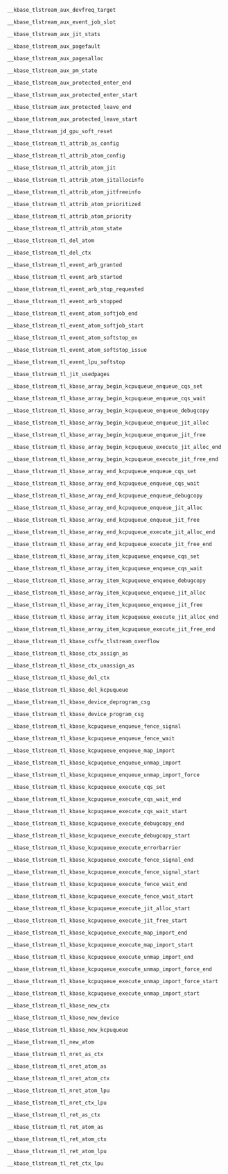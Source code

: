 

`__kbase_tlstream_aux_devfreq_target`

`__kbase_tlstream_aux_event_job_slot`

`__kbase_tlstream_aux_jit_stats`

`__kbase_tlstream_aux_pagefault`

`__kbase_tlstream_aux_pagesalloc`

`__kbase_tlstream_aux_pm_state`

`__kbase_tlstream_aux_protected_enter_end`

`__kbase_tlstream_aux_protected_enter_start`

`__kbase_tlstream_aux_protected_leave_end`

`__kbase_tlstream_aux_protected_leave_start`

`__kbase_tlstream_jd_gpu_soft_reset`

`__kbase_tlstream_tl_attrib_as_config`

`__kbase_tlstream_tl_attrib_atom_config`

`__kbase_tlstream_tl_attrib_atom_jit`

`__kbase_tlstream_tl_attrib_atom_jitallocinfo`

`__kbase_tlstream_tl_attrib_atom_jitfreeinfo`

`__kbase_tlstream_tl_attrib_atom_prioritized`

`__kbase_tlstream_tl_attrib_atom_priority`

`__kbase_tlstream_tl_attrib_atom_state`

`__kbase_tlstream_tl_del_atom`

`__kbase_tlstream_tl_del_ctx`

`__kbase_tlstream_tl_event_arb_granted`

`__kbase_tlstream_tl_event_arb_started`

`__kbase_tlstream_tl_event_arb_stop_requested`

`__kbase_tlstream_tl_event_arb_stopped`

`__kbase_tlstream_tl_event_atom_softjob_end`

`__kbase_tlstream_tl_event_atom_softjob_start`

`__kbase_tlstream_tl_event_atom_softstop_ex`

`__kbase_tlstream_tl_event_atom_softstop_issue`

`__kbase_tlstream_tl_event_lpu_softstop`

`__kbase_tlstream_tl_jit_usedpages`

`__kbase_tlstream_tl_kbase_array_begin_kcpuqueue_enqueue_cqs_set`

`__kbase_tlstream_tl_kbase_array_begin_kcpuqueue_enqueue_cqs_wait`

`__kbase_tlstream_tl_kbase_array_begin_kcpuqueue_enqueue_debugcopy`

`__kbase_tlstream_tl_kbase_array_begin_kcpuqueue_enqueue_jit_alloc`

`__kbase_tlstream_tl_kbase_array_begin_kcpuqueue_enqueue_jit_free`

`__kbase_tlstream_tl_kbase_array_begin_kcpuqueue_execute_jit_alloc_end`

`__kbase_tlstream_tl_kbase_array_begin_kcpuqueue_execute_jit_free_end`

`__kbase_tlstream_tl_kbase_array_end_kcpuqueue_enqueue_cqs_set`

`__kbase_tlstream_tl_kbase_array_end_kcpuqueue_enqueue_cqs_wait`

`__kbase_tlstream_tl_kbase_array_end_kcpuqueue_enqueue_debugcopy`

`__kbase_tlstream_tl_kbase_array_end_kcpuqueue_enqueue_jit_alloc`

`__kbase_tlstream_tl_kbase_array_end_kcpuqueue_enqueue_jit_free`

`__kbase_tlstream_tl_kbase_array_end_kcpuqueue_execute_jit_alloc_end`

`__kbase_tlstream_tl_kbase_array_end_kcpuqueue_execute_jit_free_end`

`__kbase_tlstream_tl_kbase_array_item_kcpuqueue_enqueue_cqs_set`

`__kbase_tlstream_tl_kbase_array_item_kcpuqueue_enqueue_cqs_wait`

`__kbase_tlstream_tl_kbase_array_item_kcpuqueue_enqueue_debugcopy`

`__kbase_tlstream_tl_kbase_array_item_kcpuqueue_enqueue_jit_alloc`

`__kbase_tlstream_tl_kbase_array_item_kcpuqueue_enqueue_jit_free`

`__kbase_tlstream_tl_kbase_array_item_kcpuqueue_execute_jit_alloc_end`

`__kbase_tlstream_tl_kbase_array_item_kcpuqueue_execute_jit_free_end`

`__kbase_tlstream_tl_kbase_csffw_tlstream_overflow`

`__kbase_tlstream_tl_kbase_ctx_assign_as`

`__kbase_tlstream_tl_kbase_ctx_unassign_as`

`__kbase_tlstream_tl_kbase_del_ctx`

`__kbase_tlstream_tl_kbase_del_kcpuqueue`

`__kbase_tlstream_tl_kbase_device_deprogram_csg`

`__kbase_tlstream_tl_kbase_device_program_csg`

`__kbase_tlstream_tl_kbase_kcpuqueue_enqueue_fence_signal`

`__kbase_tlstream_tl_kbase_kcpuqueue_enqueue_fence_wait`

`__kbase_tlstream_tl_kbase_kcpuqueue_enqueue_map_import`

`__kbase_tlstream_tl_kbase_kcpuqueue_enqueue_unmap_import`

`__kbase_tlstream_tl_kbase_kcpuqueue_enqueue_unmap_import_force`

`__kbase_tlstream_tl_kbase_kcpuqueue_execute_cqs_set`

`__kbase_tlstream_tl_kbase_kcpuqueue_execute_cqs_wait_end`

`__kbase_tlstream_tl_kbase_kcpuqueue_execute_cqs_wait_start`

`__kbase_tlstream_tl_kbase_kcpuqueue_execute_debugcopy_end`

`__kbase_tlstream_tl_kbase_kcpuqueue_execute_debugcopy_start`

`__kbase_tlstream_tl_kbase_kcpuqueue_execute_errorbarrier`

`__kbase_tlstream_tl_kbase_kcpuqueue_execute_fence_signal_end`

`__kbase_tlstream_tl_kbase_kcpuqueue_execute_fence_signal_start`

`__kbase_tlstream_tl_kbase_kcpuqueue_execute_fence_wait_end`

`__kbase_tlstream_tl_kbase_kcpuqueue_execute_fence_wait_start`

`__kbase_tlstream_tl_kbase_kcpuqueue_execute_jit_alloc_start`

`__kbase_tlstream_tl_kbase_kcpuqueue_execute_jit_free_start`

`__kbase_tlstream_tl_kbase_kcpuqueue_execute_map_import_end`

`__kbase_tlstream_tl_kbase_kcpuqueue_execute_map_import_start`

`__kbase_tlstream_tl_kbase_kcpuqueue_execute_unmap_import_end`

`__kbase_tlstream_tl_kbase_kcpuqueue_execute_unmap_import_force_end`

`__kbase_tlstream_tl_kbase_kcpuqueue_execute_unmap_import_force_start`

`__kbase_tlstream_tl_kbase_kcpuqueue_execute_unmap_import_start`

`__kbase_tlstream_tl_kbase_new_ctx`

`__kbase_tlstream_tl_kbase_new_device`

`__kbase_tlstream_tl_kbase_new_kcpuqueue`

`__kbase_tlstream_tl_new_atom`

`__kbase_tlstream_tl_nret_as_ctx`

`__kbase_tlstream_tl_nret_atom_as`

`__kbase_tlstream_tl_nret_atom_ctx`

`__kbase_tlstream_tl_nret_atom_lpu`

`__kbase_tlstream_tl_nret_ctx_lpu`

`__kbase_tlstream_tl_ret_as_ctx`

`__kbase_tlstream_tl_ret_atom_as`

`__kbase_tlstream_tl_ret_atom_ctx`

`__kbase_tlstream_tl_ret_atom_lpu`

`__kbase_tlstream_tl_ret_ctx_lpu`
